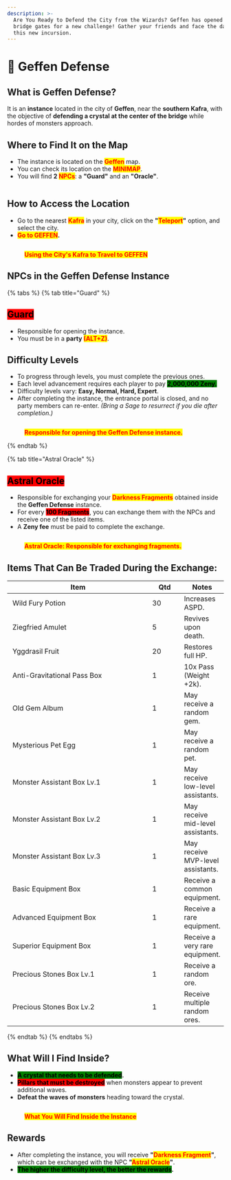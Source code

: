 ```yaml
---
description: >-
  Are You Ready to Defend the City from the Wizards? Geffen has opened its
  bridge gates for a new challenge! Gather your friends and face the dangers of
  this new incursion.
---
```


# 🏹 Geffen Defense

## **What is Geffen Defense?**

It is an **instance** located in the city of **Geffen**, near the **southern Kafra**, with the objective of **defending a crystal at the center of the bridge** while hordes of monsters approach.

## Where to Find It on the Map

* The instance is located on the <mark style="color:red;">**Geffen**</mark> map.
* You can check its location on the <mark style="color:red;">**MINIMAP**</mark>.
* You will find **2&#x20;**<mark style="color:red;">**NPCs**</mark>: a **"Guard"** and an **"Oracle"**.

<figure><img src="../.gitbook/assets/gffe.png" alt=""><figcaption></figcaption></figure>

## **How to Access the Location**

* Go to the nearest <mark style="color:red;">**Kafra**</mark> in your city, click on the **"**<mark style="color:red;">**Teleport**</mark>**"** option, and select the city.
* <mark style="color:red;">**Go to GEFFEN**</mark>**.**

<figure><img src="../.gitbook/assets/weqr.gif" alt=""><figcaption><p><mark style="color:red;"><strong>Using the City's Kafra to Travel to GEFFEN</strong></mark></p></figcaption></figure>

## NPCs in the Geffen Defense Instance

{% tabs %}
{% tab title="Guard" %}
## <mark style="background-color:red;">Guard</mark>

* Responsible for opening the instance.
* You must be in a **party&#x20;**<mark style="color:red;">**(ALT+Z)**</mark>.

## **Difficulty Levels**

* To progress through levels, you must complete the previous ones.
* Each level advancement requires each player to pay <mark style="background-color:green;">**2,000,000 Zeny.**</mark>
* Difficulty levels vary: **Easy, Normal, Hard, Expert**.
* After completing the instance, the entrance portal is closed, and no party members can re-enter. _(Bring a Sage to resurrect if you die after completion.)_

<figure><img src="../.gitbook/assets/gffe22.png" alt=""><figcaption><p><mark style="color:red;"><strong>Responsible for opening the Geffen Defense instance.</strong></mark></p></figcaption></figure>
{% endtab %}

{% tab title="Astral Oracle" %}
## <mark style="background-color:red;">**Astral Oracle**</mark>

* Responsible for exchanging your <mark style="color:red;">**Darkness Fragments**</mark> obtained inside the **Geffen Defense** instance.
* For every <mark style="background-color:red;">**100 Fragments**</mark>, you can exchange them with the NPCs and receive one of the listed items.
* A **Zeny fee** must be paid to complete the exchange.

<figure><img src="../.gitbook/assets/gffe232.png" alt=""><figcaption><p><mark style="color:red;"><strong>Astral Oracle: Responsible for exchanging fragments.</strong></mark></p></figcaption></figure>

## **Items That Can Be Traded During the Exchange:**

<table><thead><tr><th width="344">Item</th><th width="62">Qtd</th><th>Notes</th></tr></thead><tbody><tr><td><img src="../.gitbook/assets/image (162).png" alt="" data-size="original"> Wild Fury Potion</td><td>30</td><td>Increases ASPD.</td></tr><tr><td><img src="../.gitbook/assets/image (163).png" alt="" data-size="original"> Ziegfried Amulet</td><td>5</td><td>Revives upon death.</td></tr><tr><td><img src="../.gitbook/assets/image (164).png" alt="" data-size="original"> Yggdrasil Fruit</td><td>20</td><td>Restores full HP.</td></tr><tr><td><img src="../.gitbook/assets/image (165).png" alt="" data-size="original"> Anti-Gravitational Pass Box</td><td>1</td><td>10x Pass (Weight +2k).</td></tr><tr><td><img src="../.gitbook/assets/image (167).png" alt="" data-size="original"> Old Gem Album</td><td>1</td><td>May receive a random gem.</td></tr><tr><td><img src="../.gitbook/assets/image (168).png" alt="" data-size="original"> Mysterious Pet Egg</td><td>1</td><td>May receive a random pet.</td></tr><tr><td><img src="../.gitbook/assets/image (169).png" alt="" data-size="original"> Monster Assistant Box Lv.1</td><td>1</td><td>May receive low-level assistants.</td></tr><tr><td><img src="../.gitbook/assets/image (170).png" alt="" data-size="original"> Monster Assistant Box Lv.2</td><td>1</td><td>May receive mid-level assistants.</td></tr><tr><td><img src="../.gitbook/assets/image (171).png" alt="" data-size="original"> Monster Assistant Box Lv.3</td><td>1</td><td>May receive MVP-level assistants.</td></tr><tr><td><img src="../.gitbook/assets/image (172).png" alt="" data-size="original"> Basic Equipment Box</td><td>1</td><td>Receive a common equipment.</td></tr><tr><td><img src="../.gitbook/assets/image (173).png" alt="" data-size="original"> Advanced Equipment Box</td><td>1</td><td>Receive a rare equipment.</td></tr><tr><td><img src="../.gitbook/assets/image (174).png" alt="" data-size="original"> Superior Equipment Box</td><td>1</td><td>Receive a very rare equipment.</td></tr><tr><td><img src="../.gitbook/assets/image (175).png" alt="" data-size="original"> Precious Stones Box Lv.1</td><td>1</td><td>Receive a random ore.</td></tr><tr><td><img src="../.gitbook/assets/image (176).png" alt="" data-size="original"> Precious Stones Box Lv.2</td><td>1</td><td>Receive multiple random ores.</td></tr></tbody></table>
{% endtab %}
{% endtabs %}

## **What Will I Find Inside?**

* <mark style="background-color:green;">**A crystal that needs to be defended**</mark>**.**
* <mark style="background-color:red;">**Pillars that must be destroyed**</mark> when monsters appear to prevent additional waves.
* **Defeat the waves of monsters** heading toward the crystal.

<figure><img src="../.gitbook/assets/v144.png" alt=""><figcaption><p><mark style="color:red;"><strong>What You Will Find Inside the Instance</strong></mark></p></figcaption></figure>

## Rewards

* After completing the instance, you will receive **"**<mark style="color:red;">**Darkness Fragment**</mark>**"**, which can be exchanged with the NPC **"**<mark style="color:red;">**Astral Oracle**</mark>**"**.
* <mark style="background-color:green;">**The higher the difficulty level, the better the rewards**</mark>**.**

<figure><img src="../.gitbook/assets/gffe23232.png" alt=""><figcaption></figcaption></figure>
